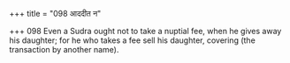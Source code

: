 +++
title = "098 आददीत न"

+++
098	Even a Sudra ought not to take a nuptial fee, when he gives away his daughter; for he who takes a fee sell his daughter, covering (the transaction by another name).